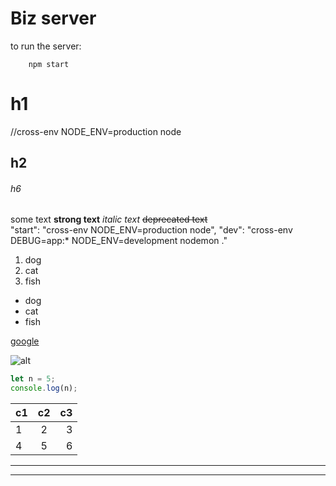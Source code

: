 # Biz server

to run the server:

```
    npm start
```

# h1
  //cross-env NODE_ENV=production node
## h2

###### h6

some text
**strong text**
_italic text_
~~deprecated text~~
<br>
   "start": "cross-env NODE_ENV=production node",
    "dev": "cross-env DEBUG=app:* NODE_ENV=development nodemon ."
1. dog
2. cat
3. fish

- dog
- cat
- fish

[google](https://www.google.com)

![alt](https://www.startpage.com/sp/sxpra?url=https%3A%2F%2Fupload.wikimedia.org%2Fwikipedia%2Fcommons%2Fthumb%2F7%2F70%2FChevrolet_small-block_engine_-_Automobile_Driving_Museum_-_El_Segundo%252C_CA_-_DSC01736.jpg%2F200px-Chevrolet_small-block_engine_-_Automobile_Driving_Museum_-_El_Segundo%252C_CA_-_DSC01736.jpg)

```javascript
let n = 5;
console.log(n);
```

| c1  | c2  |  c3 |
| --- | :-: | --: |
| 1   |  2  |   3 |
| 4   |  5  |   6 |

---

---
